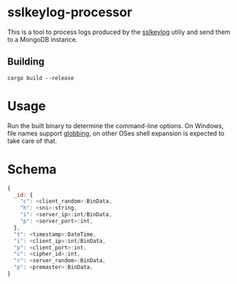 # sslkeylog-processor
This is a tool to process logs produced by the [sslkeylog](https://github.com/drivenet/sslkeylog) utiliy and send them to a MongoDB instance.

## Building
`cargo build --release`

# Usage
Run the built binary to determine the command-line options.
On Windows, file names support [globbing](https://docs.rs/glob/), on other OSes shell expansion is expected to take care of that.

# Schema
```javascript
{
  _id: {
    "c": <client_random>:BinData,
    "h": <sni>:string,
    "i": <server_ip>:int/BinData,
    "p": <server_port>:int,
  },
  "t": <timestamp>:DateTime,
  "i": <client_ip>:int/BinData,
  "p": <client_port>:int,
  "c": <cipher_id>:int,
  "r": <server_random>:BinData,
  "p": <premaster>:BinData,
}
```
